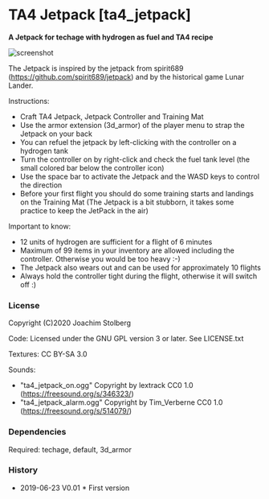 # TA4 Jetpack [ta4_jetpack]

**A Jetpack for techage with hydrogen as fuel and TA4 recipe**


![screenshot](https://github.com/joe7575/ta4_jetpack/blob/master/screenshot.png)

The Jetpack is inspired by the jetpack from spirit689 (https://github.com/spirit689/jetpack)
and by the historical game Lunar Lander.

Instructions:
- Craft TA4 Jetpack, Jetpack Controller and Training Mat
- Use the armor extension (3d_armor) of the player menu to strap the Jetpack on your back
- You can refuel the jetpack by left-clicking with the controller on a hydrogen tank
- Turn the controller on by right-click and check the fuel tank level (the small colored bar below the controller icon)
- Use the space bar to activate the Jetpack and the WASD keys to control the direction
- Before your first flight you should do some training starts and landings on the Training Mat 
  (The Jetpack is a bit stubborn, it takes some practice to keep the JetPack in the air) 
  
Important to know:
- 12 units of hydrogen are sufficient for a flight of 6 minutes
- Maximum of 99 items in your inventory are allowed including the controller.
  Otherwise you would be too heavy :-)
- The Jetpack also wears out and can be used for approximately 10 flights
- Always hold the controller tight during the flight, otherwise it will switch off :)


### License
Copyright (C)2020 Joachim Stolberg

Code: Licensed under the GNU GPL version 3 or later. See LICENSE.txt

Textures: CC BY-SA 3.0

Sounds:
- "ta4_jetpack_on.ogg" Copyright by lextrack CC0 1.0 (https://freesound.org/s/346323/)
- "ta4_jetpack_alarm.ogg" Copyright by Tim_Verberne CC0 1.0 (https://freesound.org/s/514079/)


### Dependencies  
Required: techage, default, 3d_armor


### History  
- 2019-06-23  V0.01  * First version

